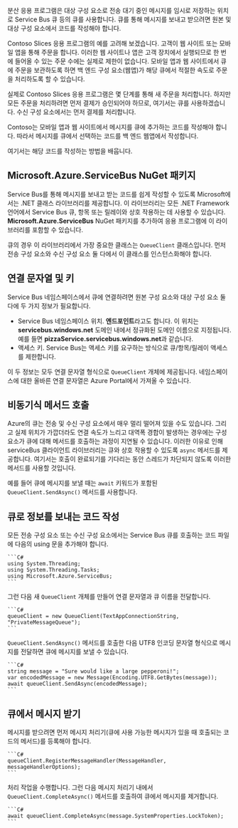 분산 응용 프로그램은 대상 구성 요소로 전송 대기 중인 메시지를 임시로 저장하는 위치로 Service Bus 큐 등의 큐를 사용합니다. 큐를 통해 메시지를 보내고 받으려면 원본 및 대상 구성 요소에서 코드를 작성해야 합니다.

Contoso Slices 응용 프로그램의 예를 고려해 보겠습니다. 고객이 웹 사이트 또는 모바일 앱을 통해 주문을 합니다. 이러한 웹 사이트나 앱은 고객 장치에서 실행되므로 한 번에 들어올 수 있는 주문 수에는 실제로 제한이 없습니다. 모바일 앱과 웹 사이트에서 큐에 주문을 보관하도록 하면 백 엔드 구성 요소(웹앱)가 해당 큐에서 적절한 속도로 주문을 처리하도록 할 수 있습니다.

실제로 Contoso Slices 응용 프로그램은 몇 단계를 통해 새 주문을 처리합니다. 하지만 모든 주문을 처리하려면 먼저 결제가 승인되어야 하므로, 여기서는 큐를 사용하겠습니다. 수신 구성 요소에서는 먼저 결제를 처리합니다.

Contoso는 모바일 앱과 웹 사이트에서 메시지를 큐에 추가하는 코드를 작성해야 합니다. 따라서 메시지를 큐에서 선택하는 코드를 백 엔드 웹앱에서 작성합니다.

여기서는 해당 코드를 작성하는 방법을 배웁니다.

## <a name="the-microsoftazureservicebus-nuget-package"></a>Microsoft.Azure.ServiceBus NuGet 패키지

Service Bus를 통해 메시지를 보내고 받는 코드를 쉽게 작성할 수 있도록 Microsoft에서는 .NET 클래스 라이브러리를 제공합니다. 이 라이브러리는 모든 .NET Framework 언어에서 Service Bus 큐, 항목 또는 릴레이와 상호 작용하는 데 사용할 수 있습니다. **Microsoft.Azure.ServiceBus** NuGet 패키지를 추가하여 응용 프로그램에 이 라이브러리를 포함할 수 있습니다.

큐의 경우 이 라이브러리에서 가장 중요한 클래스는 `QueueClient` 클래스입니다. 먼저 전송 구성 요소와 수신 구성 요소 둘 다에서 이 클래스를 인스턴스화해야 합니다.

## <a name="connection-strings-and-keys"></a>연결 문자열 및 키

Service Bus 네임스페이스에서 큐에 연결하려면 원본 구성 요소와 대상 구성 요소 둘 다에 두 가지 정보가 필요합니다.

- Service Bus 네임스페이스 위치. **엔드포인트**라고도 합니다. 이 위치는 **servicebus.windows.net** 도메인 내에서 정규화된 도메인 이름으로 지정됩니다. 예를 들면 **pizzaService.servicebus.windows.net**과 같습니다.
- 액세스 키. Service Bus는 액세스 키를 요구하는 방식으로 큐/항목/릴레이 액세스를 제한합니다.

이 두 정보는 모두 연결 문자열 형식으로 `QueueClient` 개체에 제공됩니다. 네임스페이스에 대한 올바른 연결 문자열은 Azure Portal에서 가져올 수 있습니다.

## <a name="calling-methods-asynchronously"></a>비동기식 메서드 호출

Azure의 큐는 전송 및 수신 구성 요소에서 매우 멀리 떨어져 있을 수도 있습니다. 그리고 실제 위치가 가깝더라도 연결 속도가 느리고 대역폭 경합이 발생하는 경우에는 구성 요소가 큐에 대해 메서드를 호출하는 과정이 지연될 수 있습니다. 이러한 이유로 인해 serviceBus 클라이언트 라이브러리는 큐와 상호 작용할 수 있도록 `async` 메서드를 제공합니다. 여기서는 호출이 완료되기를 기다리는 동안 스레드가 차단되지 않도록 이러한 메서드를 사용할 것입니다.

예를 들어 큐에 메시지를 보낼 때는 `await` 키워드가 포함된 `QueueClient.SendAsync()` 메서드를 사용합니다.

## <a name="write-code-that-sends-to-queues"></a>큐로 정보를 보내는 코드 작성 

모든 전송 구성 요소 또는 수신 구성 요소에서는 Service Bus 큐를 호출하는 코드 파일에 다음의 using 문을 추가해야 합니다.

    ```C#
    using System.Threading;
    using System.Threading.Tasks;
    using Microsoft.Azure.ServiceBus;
    ```

그런 다음 새 `QueueClient` 개체를 만들어 연결 문자열과 큐 이름을 전달합니다.

    ```C#
    queueClient = new QueueClient(TextAppConnectionString, "PrivateMessageQueue");
    ```

`QueueClient.SendAsync()` 메서드를 호출한 다음 UTF8 인코딩 문자열 형식으로 메시지를 전달하면 큐에 메시지를 보낼 수 있습니다.

    ```C#
    string message = "Sure would like a large pepperoni!";
    var encodedMessage = new Message(Encoding.UTF8.GetBytes(message));
    await queueClient.SendAsync(encodedMessage);
    ```

## <a name="receive-messages-from-queue"></a>큐에서 메시지 받기

메시지를 받으려면 먼저 메시지 처리기(큐에 사용 가능한 메시지가 있을 때 호출되는 코드의 메서드)를 등록해야 합니다.

    ```C#
    queueClient.RegisterMessageHandler(MessageHandler, messageHandlerOptions);
    ```

처리 작업을 수행합니다. 그런 다음 메시지 처리기 내에서 `QueueClient.CompleteAsync()` 메서드를 호출하여 큐에서 메시지를 제거합니다.

    ```C#
    await queueClient.CompleteAsync(message.SystemProperties.LockToken);
    ```
    